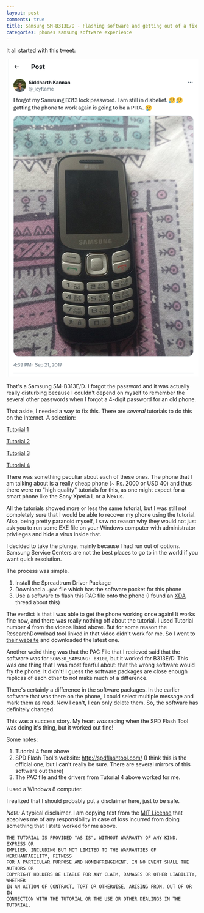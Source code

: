 ```yaml
---
layout: post
comments: true
title: Samsung SM-B313E/D - Flashing software and getting out of a fix
categories: phones samsung software experience
---
```


It all started with this tweet:

[![twitter-screenshot](/public/img/2017-09-21-twitter.png)](https://twitter.com/_icyflame/status/910770407925415936)

That's a Samsung SM-B313E/D. I forgot the password and it was actually really
disturbing because I couldn't depend on myself to remember the several other
passwords when I forgot a 4-digit password for an old phone.

That aside, I needed a way to fix this. There are _several_ tutorials to do this
on the Internet. A selection:

[Tutorial 1](https://www.youtube.com/watch?v=6ty7NtFmreo)

[Tutorial 2](https://www.youtube.com/watch?v=ZKGAi67MVMg)

[Tutorial 3](https://www.youtube.com/watch?v=pZelWOJTa6M)

[Tutorial 4](https://www.youtube.com/watch?v=aX50jYZXJwc)

There was something peculiar about each of these ones. The phone that I am
talking about is a really cheap phone (~ Rs. 2000 or USD 40) and thus there were
no "high quality" tutorials for this, as one might expect for a smart phone like
the Sony Xperia L or a Nexus.

All the tutorials showed more or less the same tutorial, but I was still not
completely sure that I would be able to recover my phone using the tutorial.
Also, being pretty paranoid myself, I saw no reason why they would not just ask
you to run some EXE file on your Windows computer with administrator privileges
and hide a virus inside that.

I decided to take the plunge, mainly because I had run out of options. Samsung
Service Centers are not the best places to go to in the world if you want quick
resolution.

The process was simple.

1. Install the Spreadtrum Driver Package
2. Download a `.pac` file which has the software packet for this phone
3. Use a software to flash this PAC file onto the phone (I found an
   [XDA](https://forum.xda-developers.com/showthread.php?t=2624918) thread about
   this)

The verdict is that I was able to get the phone working once again! It works
fine now, and there was really nothing off about the tutorial. I used Tutorial
number 4 from the videos listed above. But for some reason the ResearchDownload
tool linked in that video didn't work for me. So I went to [their
website](http://spdflashtool.com/) and downloaded the latest one.

Another weird thing was that the PAC File that I recieved said that the software
was for `SC6530_SAMSUNG: b310e`, but it worked for B313E/D. This was one thing
that I was most fearful about: that the wrong software would fry the phone. It
didn't! I guess the software packages are close enough replicas of each other to
not make much of a difference.

There's certainly a difference in the software packages. In the earlier software
that was there on the phone, I could select multiple message and mark them as
read. Now I can't, I can only delete them. So, the software has definitely
changed.

This was a success story. My heart _was_ racing when the SPD Flash Tool was
doing it's thing, but it worked out fine!

Some notes:

1. Tutorial 4 from above
2. SPD Flash Tool's website: http://spdflashtool.com/ (I think this is the
   official one, but I can't really  be sure. There are several mirrors of this
   software out there)
3. The PAC file and the drivers from Tutorial 4 above worked for me.

I used a Windows 8 computer.

I realized that I should probably put a disclaimer here, just to be safe.

_Note:_ A typical disclaimer. I am copying text from the [MIT
License](https://opensource.org/licenses/MIT) that absolves me of any
responsibility in case of loss incurred from doing something that I state worked
for me above.

```
THE TUTORIAL IS PROVIDED "AS IS", WITHOUT WARRANTY OF ANY KIND, EXPRESS OR
IMPLIED, INCLUDING BUT NOT LIMITED TO THE WARRANTIES OF MERCHANTABILITY, FITNESS
FOR A PARTICULAR PURPOSE AND NONINFRINGEMENT. IN NO EVENT SHALL THE AUTHORS OR
COPYRIGHT HOLDERS BE LIABLE FOR ANY CLAIM, DAMAGES OR OTHER LIABILITY, WHETHER
IN AN ACTION OF CONTRACT, TORT OR OTHERWISE, ARISING FROM, OUT OF OR IN
CONNECTION WITH THE TUTORIAL OR THE USE OR OTHER DEALINGS IN THE TUTORIAL.
```
